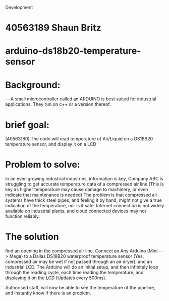 Development
# 40563189 Shaun Britz
# arduino-ds18b20-temperature-sensor


# Background:
-- A small microcontroller called an ARDUINO is best suited for industrial applications. They run on c++ or a version thereof.


# brief goal:
(40563189) The code will read temperature of Air/Liquid on a DS18B20 temperature sensor, and display it on a LCD

# Problem to solve: 
In an ever-growing industrial industries, information is key, 
Company ABC is struggling to get accurate temperature data of a compressed air line (This is key as higher temperature may cause damage to machinery, or even indicate that maintenance is needed)
The problem is that compressed air systems have thick steel pipes, and feeling it by hand, might not give a true indication of the temperature, nor is it safe.
Internet connection is not widely available on industrial plants, and cloud connected devices may not function reliably.

# The solution
find an opening in the compressed air line.
Connect an Any Arduino (Mini --> Mega) to a Dallas DS18B20 waterproof temperature sensor (Yes, compressed air may be wet if not passed through an air dryer), and an industrial LCD.
The Arduino will do an initial setup, and then infinitely loop through the reading cycle, each time reading the temperature, and displaying it on the LCD (Updates every 500ms). 

Authorised staff, will now be able to see the temperature of the pipeline, and instantly know if there is an problem. 
